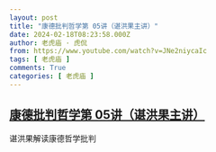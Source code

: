 ```yaml
---
layout: post
title: "康德批判哲学第 05讲（谌洪果主讲）"
date: 2024-02-18T08:23:58.000Z
author: 老虎庙 · 虎侃
from: https://www.youtube.com/watch?v=JNe2niycaIc
tags: [ 老虎庙 ]
comments: True
categories: [ 老虎庙 ]
---
```

<!--1708244638000-->
[康德批判哲学第 05讲（谌洪果主讲）](https://www.youtube.com/watch?v=JNe2niycaIc)
------

<div>
谌洪果解读康德哲学批判
</div>
